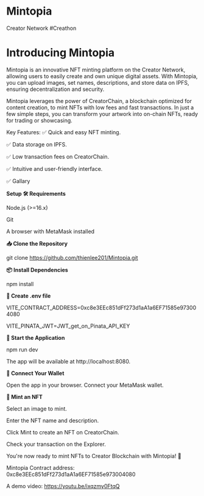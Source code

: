 # Mintopia
Creator Network #Creathon

# Introducing Mintopia 

Mintopia is an innovative NFT minting platform on the Creator Network, allowing users to easily create and own unique digital assets. With Mintopia, you can upload images, set names, descriptions, and store data on IPFS, ensuring decentralization and security.

Mintopia leverages the power of CreatorChain, a blockchain optimized for content creation, to mint NFTs with low fees and fast transactions. In just a few simple steps, you can transform your artwork into on-chain NFTs, ready for trading or showcasing.

Key Features: 
✅ Quick and easy NFT minting.

✅ Data storage on IPFS.

✅ Low transaction fees on CreatorChain.

✅ Intuitive and user-friendly interface.

✅ Gallary

**Setup 🛠 Requirements**

Node.js (>=16.x)

Git

A browser with MetaMask installed

**📥 Clone the Repository**

git clone https://github.com/thienlee201/Mintopia.git

**📦 Install Dependencies**

npm install

**🔑 Create .env file**

VITE_CONTRACT_ADDRESS=0xc8e3EEc851dFf273d1aA1a6EF71585e973004080

VITE_PINATA_JWT=JWT_get_on_Pinata_API_KEY

**🚀 Start the Application**

npm run dev

The app will be available at http://localhost:8080.


**🔗 Connect Your Wallet**

Open the app in your browser.
Connect your MetaMask wallet.

**🎨 Mint an NFT**

Select an image to mint.

Enter the NFT name and description.

Click Mint to create an NFT on CreatorChain.

Check your transaction on the Explorer.

You're now ready to mint NFTs to Creator Blockchain with Mintopia! 🚀


Mintopia Contract address: 0xc8e3EEc851dFf273d1aA1a6EF71585e973004080


A demo video: https://youtu.be/ixqzmy0FtqQ
